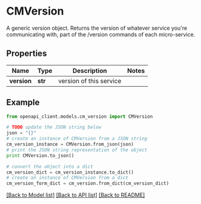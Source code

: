 # CMVersion

A generic version object.  Returns the version of whatever service you're communicating with, part of the /version commands of each micro-service.

## Properties
Name | Type | Description | Notes
------------ | ------------- | ------------- | -------------
**version** | **str** | version of this service | 

## Example

```python
from openapi_client.models.cm_version import CMVersion

# TODO update the JSON string below
json = "{}"
# create an instance of CMVersion from a JSON string
cm_version_instance = CMVersion.from_json(json)
# print the JSON string representation of the object
print CMVersion.to_json()

# convert the object into a dict
cm_version_dict = cm_version_instance.to_dict()
# create an instance of CMVersion from a dict
cm_version_form_dict = cm_version.from_dict(cm_version_dict)
```
[[Back to Model list]](../README.md#documentation-for-models) [[Back to API list]](../README.md#documentation-for-api-endpoints) [[Back to README]](../README.md)


